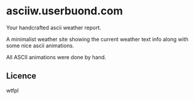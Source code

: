 asciiw.userbuond.com
==========
Your handcrafted ascii weather report.  

A minimalist weather site showing the current weather text info along with some nice ascii animations.

All ASCII animations were done by hand.

Licence
-------
wtfpl
